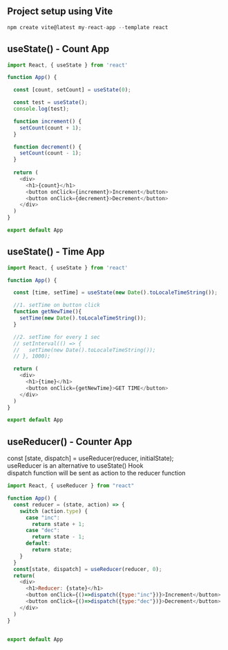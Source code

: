 ## Project setup using Vite
```js
npm create vite@latest my-react-app --template react
```
## useState() - Count App
```js
import React, { useState } from 'react'

function App() {

  const [count, setCount] = useState(0);

  const test = useState();
  console.log(test);

  function increment() {
    setCount(count + 1);
  }

  function decrement() {
    setCount(count - 1);
  }
  
  return (
    <div>
      <h1>{count}</h1>
      <button onClick={increment}>Increment</button>
      <button onClick={decrement}>Decrement</button>
    </div>
  )
}

export default App
```
## useState() - Time App
```js
import React, { useState } from 'react'

function App() {

  const [time, setTime] = useState(new Date().toLocaleTimeString());

  //1. setTime on button click
  function getNewTime(){
    setTime(new Date().toLocaleTimeString());
  }

  //2. setTime for every 1 sec
  // setInterval(() => {
  //   setTime(new Date().toLocaleTimeString());
  // }, 1000);

  return (
    <div>
      <h1>{time}</h1>
      <button onClick={getNewTime}>GET TIME</button>
    </div>
  )
}

export default App
```
## useReducer() - Counter App
const [state, dispatch] = useReducer(reducer, initialState); <br/>
useReducer is an alternative to useState() Hook <br/>
dispatch function will be sent as action to the reducer function
```js
import React, { useReducer } from "react"

function App() {
  const reducer = (state, action) => {
    switch (action.type) {
      case "inc":
        return state + 1;
      case "dec":
        return state - 1;
      default:
        return state;
    }
  }
  const[state, dispatch] = useReducer(reducer, 0);
  return(
    <div>
      <h1>Reducer: {state}</h1>
      <button onClick={()=>dispatch({type:"inc"})}>Increment</button>
      <button onClick={()=>dispatch({type:"dec"})}>Decrement</button>
    </div>
  )
}


export default App
```

